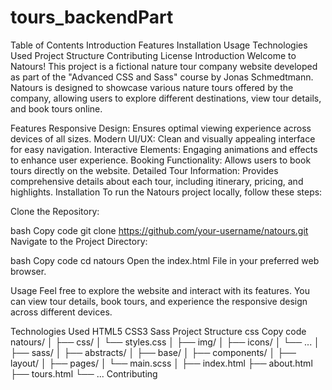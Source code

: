 # tours_backendPart

Table of Contents
Introduction
Features
Installation
Usage
Technologies Used
Project Structure
Contributing
License
Introduction
Welcome to Natours! This project is a fictional nature tour company website developed as part of the "Advanced CSS and Sass" course by Jonas Schmedtmann. Natours is designed to showcase various nature tours offered by the company, allowing users to explore different destinations, view tour details, and book tours online.

Features
Responsive Design: Ensures optimal viewing experience across devices of all sizes.
Modern UI/UX: Clean and visually appealing interface for easy navigation.
Interactive Elements: Engaging animations and effects to enhance user experience.
Booking Functionality: Allows users to book tours directly on the website.
Detailed Tour Information: Provides comprehensive details about each tour, including itinerary, pricing, and highlights.
Installation
To run the Natours project locally, follow these steps:

Clone the Repository:

bash
Copy code
git clone https://github.com/your-username/natours.git
Navigate to the Project Directory:

bash
Copy code
cd natours
Open the index.html File in your preferred web browser.

Usage
Feel free to explore the website and interact with its features. You can view tour details, book tours, and experience the responsive design across different devices.

Technologies Used
HTML5
CSS3
Sass
Project Structure
css
Copy code
natours/
│
├── css/
│   └── styles.css
│
├── img/
│   ├── icons/
│   └── ...
│
├── sass/
│   ├── abstracts/
│   ├── base/
│   ├── components/
│   ├── layout/
│   ├── pages/
│   └── main.scss
│
├── index.html
├── about.html
├── tours.html
└── ...
Contributing
